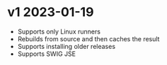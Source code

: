 # v1 2023-01-19
 - Supports only Linux runners 
 - Rebuilds from source and then caches the result
 - Supports installing older releases
 - Supports SWIG JSE
